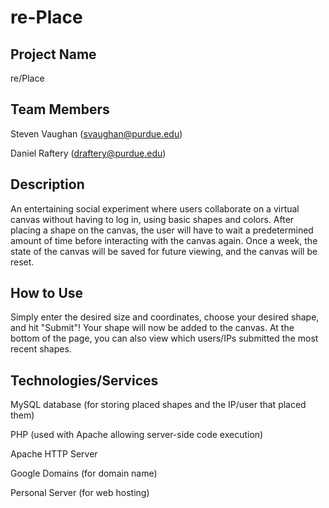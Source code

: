 # re-Place

Project Name
-------------
re/Place

Team Members
-------------------------------------
Steven Vaughan (svaughan@purdue.edu)

Daniel Raftery (draftery@purdue.edu)

Description
------------
An entertaining social experiment where users collaborate on a virtual canvas without having to log in, using basic shapes and colors. After placing a shape on the canvas, the user will have to wait a predetermined amount of time before interacting with the canvas again. Once a week, the state of the canvas will be saved for future viewing, and the canvas will be reset.

How to Use
------------
Simply enter the desired size and coordinates, choose your desired shape, and hit "Submit"! Your shape will now be added to the canvas. At the bottom of the page, you can also view which users/IPs submitted the most recent shapes.

Technologies/Services
----------------------
MySQL database (for storing placed shapes and the IP/user that placed them)

PHP (used with Apache allowing server-side code execution)

Apache HTTP Server

Google Domains (for domain name)

Personal Server (for web hosting)

